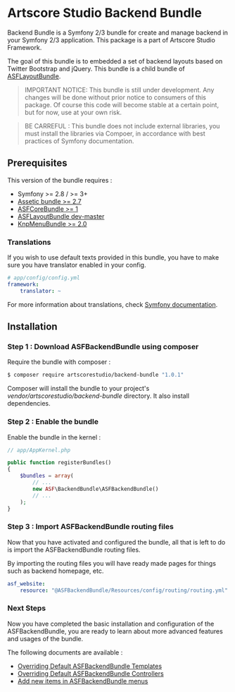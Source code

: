 # Artscore Studio Backend Bundle

Backend Bundle is a Symfony 2/3 bundle for create and manage backend in your Symfony 2/3 application. This package is a part of Artscore Studio Framework.

The goal of this bundle is to embedded a set of backend layouts based on Twitter Bootstrap and jQuery. This bundle is a child bundle of [ASFLayoutBundle](https://packagist.org/packages/artscorestudio/layout-bundle). 

> IMPORTANT NOTICE: This bundle is still under development. Any changes will be done without prior notice to consumers of this package. Of course this code will become stable at a certain point, but for now, use at your own risk.

> BE CARREFUL : This bundle does not include external libraries, you must install the libraries via Compoer, in accordance with best practices of Symfony documentation.
 
## Prerequisites

This version of the bundle requires :
* Symfony >= 2.8 / >= 3+
* [Assetic bundle >= 2.7](https://packagist.org/packages/symfony/assetic-bundle)
* [ASFCoreBundle >= 1](https://packagist.org/packages/artscorestudio/core-bundle)
* [ASFLayoutBundle dev-master](https://packagist.org/packages/artscorestudio/layout-bundle)
* [KnpMenuBundle >= 2.0](https://packagist.org/packages/knplabs/knp-menu-bundle)

### Translations

If you wish to use default texts provided in this bundle, you have to make sure you have translator enabled in your config.

```yaml
# app/config/config.yml
framework:
    translator: ~
```

For more information about translations, check [Symfony documentation](https://symfony.com/doc/current/book/translation.html).

## Installation

### Step 1 : Download ASFBackendBundle using composer

Require the bundle with composer :

```bash
$ composer require artscorestudio/backend-bundle "1.0.1"
```

Composer will install the bundle to your project's *vendor/artscorestudio/backend-bundle* directory. It also install dependencies. 

### Step 2 : Enable the bundle

Enable the bundle in the kernel :

```php
// app/AppKernel.php

public function registerBundles()
{
	$bundles = array(
		// ...
		new ASF\BackendBundle\ASFBackendBundle()
		// ...
	);
}
```

### Step 3 : Import ASFBackendBundle routing files

Now that you have activated and configured the bundle, all that is left to do is import the ASFBackendBundle routing files.

By importing the routing files you will have ready made pages for things such as backend homepage, etc.

```yaml
asf_website:
    resource: "@ASFBackendBundle/Resources/config/routing/routing.yml"
```

### Next Steps

Now you have completed the basic installation and configuration of the ASFBackendBundle, you are ready to learn about more advanced features and usages of the bundle.

The following documents are available :
* [Overriding Default ASFBackendBundle Templates](templates.md)
* [Overriding Default ASFBackendBundle Controllers](controllers.md)
* [Add new items in ASFBackendBundle menus](menus.md)
